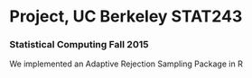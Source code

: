 # Project, UC Berkeley STAT243
### Statistical Computing Fall 2015

We implemented an Adaptive Rejection Sampling Package in R
